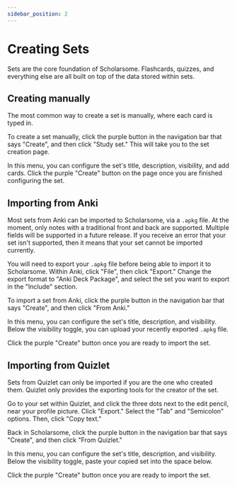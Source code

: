```yaml
---
sidebar_position: 2
---
```


# Creating Sets

Sets are the core foundation of Scholarsome. Flashcards, quizzes, and everything else are all built on top of the data stored within sets.

## Creating manually

The most common way to create a set is manually, where each card is typed in.

To create a set manually, click the purple button in the navigation bar that says "Create", and then click "Study set." This will take you to the set creation page.

In this menu, you can configure the set's title, description, visibility, and add cards. Click the purple "Create" button on the page once you are finished configuring the set.

## Importing from Anki

Most sets from Anki can be imported to Scholarsome, via a `.apkg` file. At the moment, only notes with a traditional front and back are supported. Multiple fields will be supported in a future release.  If you receive an error that your set isn't supported, then it means that your set cannot be imported currently.

You will need to export your `.apkg` file before being able to import it to Scholarsome. Within Anki, click "File", then click "Export." Change the export format to "Anki Deck Package", and select the set you want to export in the "Include" section. 

To import a set from Anki, click the purple button in the navigation bar that says "Create", and then click "From Anki."

In this menu, you can configure the set's title, description, and visibility. Below the visibility toggle, you can upload your recently exported `.apkg` file.

Click the purple "Create" button once you are ready to import the set.

## Importing from Quizlet

Sets from Quizlet can only be imported if you are the one who created them. Quizlet only provides the exporting tools for the creator of the set.

Go to your set within Quizlet, and click the three dots next to the edit pencil, near your profile picture. Click "Export." Select the "Tab" and "Semicolon" options. Then, click "Copy text."

Back in Scholarsome, click the purple button in the navigation bar that says "Create", and then click "From Quizlet."

In this menu, you can configure the set's title, description, and visibility. Below the visibility toggle, paste your copied set into the space below.

Click the purple "Create" button once you are ready to import the set.

